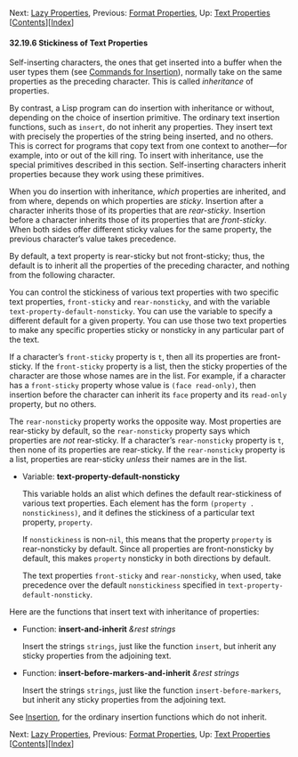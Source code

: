 <!-- This is the GNU Emacs Lisp Reference Manual
corresponding to Emacs version 27.2.

Copyright (C) 1990-1996, 1998-2021 Free Software Foundation,
Inc.

Permission is granted to copy, distribute and/or modify this document
under the terms of the GNU Free Documentation License, Version 1.3 or
any later version published by the Free Software Foundation; with the
Invariant Sections being "GNU General Public License," with the
Front-Cover Texts being "A GNU Manual," and with the Back-Cover
Texts as in (a) below.  A copy of the license is included in the
section entitled "GNU Free Documentation License."

(a) The FSF's Back-Cover Text is: "You have the freedom to copy and
modify this GNU manual.  Buying copies from the FSF supports it in
developing GNU and promoting software freedom." -->

<!-- Created by GNU Texinfo 6.7, http://www.gnu.org/software/texinfo/ -->

Next: [Lazy Properties](Lazy-Properties.html), Previous: [Format Properties](Format-Properties.html), Up: [Text Properties](Text-Properties.html)   \[[Contents](index.html#SEC_Contents "Table of contents")]\[[Index](Index.html "Index")]

#### 32.19.6 Stickiness of Text Properties

Self-inserting characters, the ones that get inserted into a buffer when the user types them (see [Commands for Insertion](Commands-for-Insertion.html)), normally take on the same properties as the preceding character. This is called *inheritance* of properties.

By contrast, a Lisp program can do insertion with inheritance or without, depending on the choice of insertion primitive. The ordinary text insertion functions, such as `insert`, do not inherit any properties. They insert text with precisely the properties of the string being inserted, and no others. This is correct for programs that copy text from one context to another—for example, into or out of the kill ring. To insert with inheritance, use the special primitives described in this section. Self-inserting characters inherit properties because they work using these primitives.

When you do insertion with inheritance, *which* properties are inherited, and from where, depends on which properties are *sticky*. Insertion after a character inherits those of its properties that are *rear-sticky*. Insertion before a character inherits those of its properties that are *front-sticky*. When both sides offer different sticky values for the same property, the previous character’s value takes precedence.

By default, a text property is rear-sticky but not front-sticky; thus, the default is to inherit all the properties of the preceding character, and nothing from the following character.

You can control the stickiness of various text properties with two specific text properties, `front-sticky` and `rear-nonsticky`, and with the variable `text-property-default-nonsticky`. You can use the variable to specify a different default for a given property. You can use those two text properties to make any specific properties sticky or nonsticky in any particular part of the text.

If a character’s `front-sticky` property is `t`, then all its properties are front-sticky. If the `front-sticky` property is a list, then the sticky properties of the character are those whose names are in the list. For example, if a character has a `front-sticky` property whose value is `(face read-only)`, then insertion before the character can inherit its `face` property and its `read-only` property, but no others.

The `rear-nonsticky` property works the opposite way. Most properties are rear-sticky by default, so the `rear-nonsticky` property says which properties are *not* rear-sticky. If a character’s `rear-nonsticky` property is `t`, then none of its properties are rear-sticky. If the `rear-nonsticky` property is a list, properties are rear-sticky *unless* their names are in the list.

*   Variable: **text-property-default-nonsticky**

    This variable holds an alist which defines the default rear-stickiness of various text properties. Each element has the form `(property . nonstickiness)`, and it defines the stickiness of a particular text property, `property`.

    If `nonstickiness` is non-`nil`, this means that the property `property` is rear-nonsticky by default. Since all properties are front-nonsticky by default, this makes `property` nonsticky in both directions by default.

    The text properties `front-sticky` and `rear-nonsticky`, when used, take precedence over the default `nonstickiness` specified in `text-property-default-nonsticky`.

Here are the functions that insert text with inheritance of properties:

*   Function: **insert-and-inherit** *\&rest strings*

    Insert the strings `strings`, just like the function `insert`, but inherit any sticky properties from the adjoining text.

<!---->

*   Function: **insert-before-markers-and-inherit** *\&rest strings*

    Insert the strings `strings`, just like the function `insert-before-markers`, but inherit any sticky properties from the adjoining text.

See [Insertion](Insertion.html), for the ordinary insertion functions which do not inherit.

Next: [Lazy Properties](Lazy-Properties.html), Previous: [Format Properties](Format-Properties.html), Up: [Text Properties](Text-Properties.html)   \[[Contents](index.html#SEC_Contents "Table of contents")]\[[Index](Index.html "Index")]
